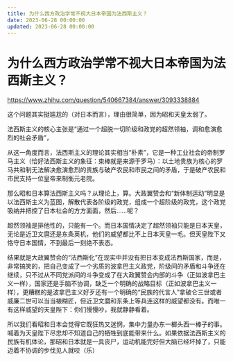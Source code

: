 ```yaml
---
title: 为什么西方政治学常不视大日本帝国为法西斯主义？
date: 2023-06-28 00:00:00
updated: 2023-06-28 00:00:00
---
```


# 为什么西方政治学常不视大日本帝国为法西斯主义？

https://www.zhihu.com/question/540667384/answer/3093338884

这个问题其实挺尴尬的（对日本而言），理由很简单，因为昭和天皇太弱了。

法西斯主义的核心主张是“通过一个超脱一切阶级和政党的超然领袖，调和愈演愈烈的社会矛盾”，

从这一角度而言，法西斯主义的理论其实相当“朴素”，它是一种工业社会的帝制罗马主义（恰好法西斯主义的象征：束棒就是来源于罗马）：以土地贵族为核心的罗马共和制无法解决愈演愈烈的贵族与破产农民和市民之间的矛盾，于是破产农民和市民支持一位皇帝来制衡元老院。

那么昭和日本算法西斯主义吗？从理论上，算。大政翼赞会和“新体制运动”明显是以法西斯主义为蓝图，解散代表各阶级的政党，组成一个超阶级的政党，这个政党吸纳并把控了日本社会的方方面面，然后……呢？

超然领袖是排他性的，只能有一个。而日本国情决定了超然领袖只能是日本天皇，无论是近卫文麿还是东条英机，他们的威望都比不上日本天皇一毛。但天皇陛下又恪守日本国情，不到最后一刻绝不表态。

结果就是大政翼赞会的“法西斯化”在现实中并没有把日本变成法西斯国家，而是，非常搞笑的，把自己变成了一个劣质的波拿巴主义政党，阶级间的矛盾和斗争还在继续，只不过从不同党派间的斗争变成了在大政翼赞会内部的斗争（正如波拿巴主义一样），国家还是手脑不协调，缺乏一个明确的战略目标（正如波拿巴主义一样），更糟糕的是波拿巴主义好歹还有一个明确的“民族的代言人”拿破仑三世或者威廉二世可以当当裱糊匠，但近卫文麿和东条上等兵连这样的威望都没有。而唯一有这样威望的天皇陛下：你们慢慢吵，我就静静看着。

所以我们看昭和日本会觉得它既狂热又迷惘，集中力量办东一榔头西一棒子的事。喊着为天皇陛下尽忠却不知道自己的牺牲到底能带来什么。如果依据法西斯主义的民族有机体论，那昭和日本就是一具丧尸，运动机能完好但大脑已经坏掉了，只能迈着不协调的步伐见人就咬（乐）

